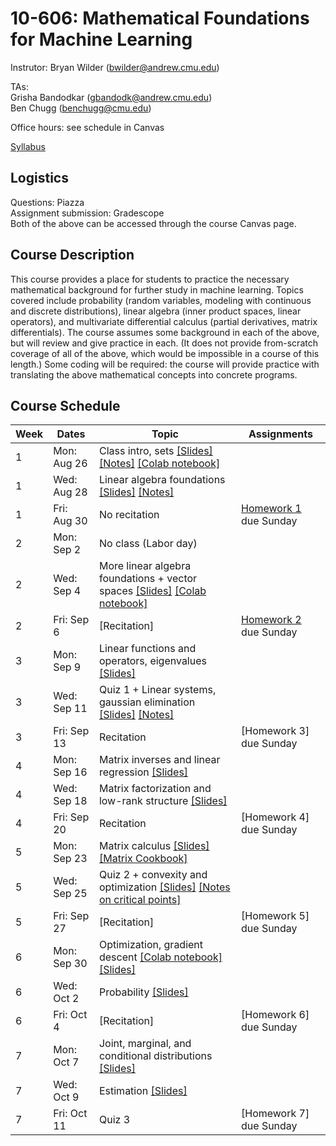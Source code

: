 # 10-606: Mathematical Foundations for Machine Learning

Instrutor: Bryan Wilder (bwilder@andrew.cmu.edu)

TAs: \
Grisha Bandodkar (gbandodk@andrew.cmu.edu)\
Ben Chugg (benchugg@cmu.edu)


Office hours: see schedule in Canvas

[Syllabus](files/syllabus_10606_f2025.pdf)

## Logistics

Questions: Piazza\
Assignment submission: Gradescope\
Both of the above can be accessed through the course Canvas page.

## Course Description
This course provides a place for students to practice the necessary mathematical background for further study in machine learning. Topics covered include probability (random variables, modeling with continuous and discrete distributions), linear algebra (inner product spaces, linear operators), and multivariate differential calculus (partial derivatives, matrix differentials). The course assumes some background in each of the above, but will review and give practice in each. (It does not provide from-scratch coverage of all of the above, which would be impossible in a course of this length.) Some coding will be required: the course will provide practice with translating the above mathematical concepts into concrete programs.

## Course Schedule
| Week | Dates       | Topic                                                                                           | Assignments           |
| ---- | ----------- | ----------------------------------------------------------------------------------------------- | --------------------- |
| 1    | Mon: Aug 26 | Class intro, sets [[Slides]](files/lecture_1.pptx)  [[Notes]](files/lecture_1_sets_notes.pdf) [[Colab notebook]](https://colab.research.google.com/drive/1h7FW-hC8QS3maw_zXN-3DuGEOHlalYr9?usp=sharing)                                                                                |                       |
| 1    | Wed: Aug 28 | Linear algebra foundations [[Slides]](files/lecture_2.pptx) [[Notes]](files/lecture_2_linalg_notes.pdf)                                                                       |                       |
| 1    | Fri: Aug 30 | No recitation                                                                                   | [Homework 1](/files/F25_10606_10607_hw1.pdf) due Sunday |
| 2    | Mon: Sep 2  | No class (Labor day)                                                                            |                       |
| 2    | Wed: Sep 4  | More linear algebra foundations + vector spaces [[Slides]](files/lecture_3.pptx) [[Colab notebook]](https://colab.research.google.com/drive/1Oj8XMUWF5ApnHPU9kObXxmyMsakz6Gmd?usp=sharing)                                                         |                       |
| 2    | Fri: Sep 6  | [Recitation]                                         | [Homework 2](/files/F25_10606_10607_hw2.pdf) due Sunday |
| 3    | Mon: Sep 9  | Linear functions and operators, eigenvalues [[Slides]](files/lecture_4.pptx)                                                                  |                       |
| 3    | Wed: Sep 11 | Quiz 1 + Linear systems, gaussian elimination [[Slides]](files/lecture_5.pptx) [[Notes]](files/notes_matrices.pdf)                                                        |                       |
| 3    | Fri: Sep 13 | Recitation                                                                                      | [Homework 3] due Sunday |
| 4    | Mon: Sep 16 | Matrix inverses and linear regression [[Slides]](files/lecture_6.pptx)                                               |                       |
| 4    | Wed: Sep 18 | Matrix factorization and low-rank structure [[Slides]](files/lecture_7.pptx)    |                       |
| 4    | Fri: Sep 20 | Recitation                                                                                      | [Homework 4] due Sunday |
| 5    | Mon: Sep 23 | Matrix calculus [[Slides]](files/lecture_8.pptx) [[Matrix Cookbook]](https://www.math.uwaterloo.ca/~hwolkowi/matrixcookbook.pdf)                                                              |                       |
| 5    | Wed: Sep 25 | Quiz 2 + convexity and optimization [[Slides]](files/lecture_9.pptx) [[Notes on critical points]](files/lecture_9_notes.pdf)                                                             |                       |
| 5    | Fri: Sep 27 | [Recitation]                                                                                     | [Homework 5] due Sunday |
| 6    | Mon: Sep 30 | Optimization, gradient descent [[Colab notebook]](https://colab.research.google.com/drive/1Rn5TbWOO-Oc9PLwE_MigG6M_dQPTWQUu?usp=sharing) [[Slides]](files/lecture_10.pptx)                                                                                     |                       |
| 6    | Wed: Oct 2  | Probability [[Slides]](files/lecture_11.pptx)                                                  |                       |
| 6    | Fri: Oct 4  | [Recitation]                                                                                     | [Homework 6] due Sunday |
| 7    | Mon: Oct 7  | Joint, marginal, and conditional distributions [[Slides]](files/lecture_12.pptx)                                               |                       |
| 7    | Wed: Oct 9  | Estimation [[Slides]](files/lecture_13.pptx)                                                     |                       |
| 7    | Fri: Oct 11 | Quiz 3                                                                                          | [Homework 7] due Sunday |
